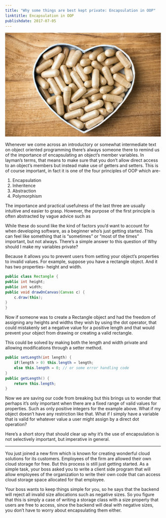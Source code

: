 ```yaml
---
title: "Why some things are best kept private: Encapsulation in OOP"
linktitle: Encapsulation in OOP
publishdate: 2017-07-05
---
```


![Example Image](images/encapsulation-oop.jpeg)

Whenever we come across an introductory or somewhat intermediate text on object oriented programming there’s always someone there to remind us of the importance of encapsulating an object’s member variables. In layman’s terms, that means to make sure that you don’t allow direct access to an object’s members but instead make use of getters and setters. This is of course important, in fact it is one of the four principles of OOP which are-

1. Encapsulation
2. Inheritence
3. Abstraction
4. Polymorphism

The importance and practical usefulness of the last three are usually intuitive and easier to grasp. However, the purpose of the first principle is often abstracted by vague advice such as

While these do sound like the kind of factors you’d want to account for when developing software, as a beginner who’s just getting started. This can feel like something that is “sometimes” or “most of the times” important, but not always. There’s a simple answer to this question of Why should I make my variables private?


Because it allows you to prevent users from setting your object’s properties to invalid values. For example, suppose you have a rectangle object. And it has two properties- height and width.

```java
public class Rectangle {
public int height;
public int width;
public void drawOnCanvas(Canvas c) {
    c.draw(this); 
}    
}
```

Now if someone was to create a Rectangle object and had the freedom of assigning any heights and widths they wish by using the dot operator, that could mistakenly set a negative value for a positive length and that would prevent your object from drawing or creating a valid rectangle.

This could be solved by making both the length and width private and allowing modifications through a setter method.

```java
public setLength(int length) {
    if(length > 0) this.length = length;
    else this.length = 0; // or some error handling code
}
public getLength() {
    return this.length;
}
```

Now we are saving our code from breaking but this brings us to wonder that perhaps it’s only important when there are a fixed range of valid values for properties. Such as only positive integers for the example above. What if my object doesn’t have any restriction like that. What if I simply have a variable that is valid for whatever value a user might assign by a direct dot operation? 

Here’s a short story that should clear up why it’s the use of encapsulation is not selectively important, but imperative in general.

---

You just joined a new firm which is known for creating wonderful cloud solutions for its customers. Employees of the firm are allowed their own cloud storage for free. But this process is still just getting started. As a simple task, your boss asked you to write a client side program that will allow employees of the organization to write their own code that can access cloud storage space allocated for that employee.

Your boss wants to keep things simple for you, so he says that the backend will reject all invalid size allocations such as negative sizes. So you figure that this is simply a case of writing a storage class with a size property that users are free to access, since the backend will deal with negative sizes, you don’t have to worry about encapsulating them either.



